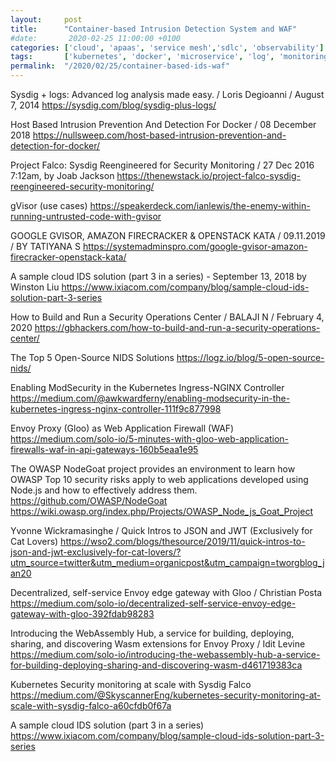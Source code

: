 ```yaml
---
layout:     post
title:      "Container-based Intrusion Detection System and WAF"
#date:       2020-02-25 11:00:00 +0100
categories: ['cloud', 'apaas', 'service mesh','sdlc', 'observability'] 
tags:       ['kubernetes', 'docker', 'microservice', 'log', 'monitoring']
permalink:  "/2020/02/25/container-based-ids-waf"
---
```


Sysdig + logs: Advanced log analysis made easy. / Loris Degioanni / August 7, 2014
https://sysdig.com/blog/sysdig-plus-logs/


Host Based Intrusion Prevention And Detection For Docker / 08 December 2018
https://nullsweep.com/host-based-intrusion-prevention-and-detection-for-docker/

<!-- more -->

Project Falco: Sysdig Reengineered for Security Monitoring / 27 Dec 2016 7:12am, by Joab Jackson
https://thenewstack.io/project-falco-sysdig-reengineered-security-monitoring/


gVisor (use cases) 
https://speakerdeck.com/ianlewis/the-enemy-within-running-untrusted-code-with-gvisor


GOOGLE GVISOR, AMAZON FIRECRACKER & OPENSTACK KATA / 09.11.2019 / BY TATIYANA S
https://systemadminspro.com/google-gvisor-amazon-firecracker-openstack-kata/


A sample cloud IDS solution (part 3 in a series) - September 13, 2018 by Winston Liu
https://www.ixiacom.com/company/blog/sample-cloud-ids-solution-part-3-series


How to Build and Run a Security Operations Center / BALAJI N / February 4, 2020 
https://gbhackers.com/how-to-build-and-run-a-security-operations-center/


The Top 5 Open-Source NIDS Solutions
https://logz.io/blog/5-open-source-nids/


Enabling ModSecurity in the Kubernetes Ingress-NGINX Controller
https://medium.com/@awkwardferny/enabling-modsecurity-in-the-kubernetes-ingress-nginx-controller-111f9c877998

Envoy Proxy (Gloo) as Web Application Firewall (WAF)
https://medium.com/solo-io/5-minutes-with-gloo-web-application-firewalls-waf-in-api-gateways-160b5eaa1e95







The OWASP NodeGoat project provides an environment to learn how OWASP Top 10 security risks apply to web applications developed using Node.js and how to effectively address them. 
https://github.com/OWASP/NodeGoat
https://wiki.owasp.org/index.php/Projects/OWASP_Node_js_Goat_Project


Yvonne Wickramasinghe / Quick Intros to JSON and JWT (Exclusively for Cat Lovers)
https://wso2.com/blogs/thesource/2019/11/quick-intros-to-json-and-jwt-exclusively-for-cat-lovers/?utm_source=twitter&utm_medium=organicpost&utm_campaign=tworgblog_jan20


Decentralized, self-service Envoy edge gateway with Gloo / Christian Posta
https://medium.com/solo-io/decentralized-self-service-envoy-edge-gateway-with-gloo-392fdab98283


Introducing the WebAssembly Hub, a service for building, deploying, sharing, and discovering Wasm extensions for Envoy Proxy / Idit Levine
https://medium.com/solo-io/introducing-the-webassembly-hub-a-service-for-building-deploying-sharing-and-discovering-wasm-d461719383ca



Kubernetes Security monitoring at scale with Sysdig Falco
https://medium.com/@SkyscannerEng/kubernetes-security-monitoring-at-scale-with-sysdig-falco-a60cfdb0f67a


A sample cloud IDS solution (part 3 in a series)
https://www.ixiacom.com/company/blog/sample-cloud-ids-solution-part-3-series